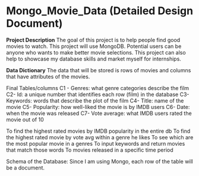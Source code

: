 # Mongo_Movie_Data (Detailed Design Document)

**Project Description**
The goal of this project is to help people find good movies to watch. This project will use MongoDB. Potential users can be anyone who wants to make better movie selections. This project can also help to showcase my database skills and market myself for internships.  

**Data Dictionary**
The data that will be stored is rows of movies and columns that have attributes of the movies.

Final Tables/columns
C1 - Genres: what genre categories describe the film
C2-  Id: a unique number that identifies each row (film) in the database
C3- Keywords: words that describe the plot of the film
C4- Title: name of the movie
C5- Popularity: how well-liked the movie is by IMDB users
C6- Date: when the movie was released
C7- Vote average: what IMDB users rated the movie out of 10 

To find the highest rated movies by IMDB popularity in the entire db
To find the highest rated movie by vote avg within a genre he likes
To see which are the most popular movie in a genres
To input keywords and return movies that match those words
To movies released in a specific time period

Schema of the Database: Since I am using Mongo, each row of the table will be a document. 


